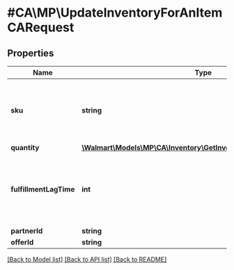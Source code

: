 # #CA\MP\UpdateInventoryForAnItemCARequest

## Properties

Name | Type | Description | Notes
------------ | ------------- | ------------- | -------------
**sku** | **string** | An arbitrary alphanumeric unique ID, seller-specified, identifying each item. |
**quantity** | [**\Walmart\Models\MP\CA\Inventory\GetInventory200ResponseQuantity**](GetInventory200ResponseQuantity.md) |  |
**fulfillmentLagTime** | **int** | The number of days between when the item is ordered and when it is shipped |
**partnerId** | **string** |  | [optional]
**offerId** | **string** |  | [optional]


[[Back to Model list]](../) [[Back to API list]](../../Api/CA/MP) [[Back to README]](../../README.md)
